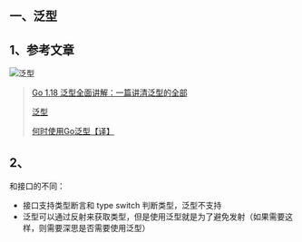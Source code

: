 
## 一、泛型

## 1、参考文章

![泛型](picture/1）1.1.png)

> [Go 1.18 泛型全面讲解：一篇讲清泛型的全部](https://segmentfault.com/a/1190000041634906 "Go 1.18 泛型全面讲解：一篇讲清泛型的全部")
>
> [泛型](https://www.liwenzhou.com/posts/Go/generics/ "泛型")
>
> [何时使用Go泛型【译】](https://www.liwenzhou.com/posts/Go/when-generics/ "何时使用Go泛型【译】")
> 
>

## 2、

和接口的不同：
- 接口支持类型断言和 type  switch 判断类型，泛型不支持
- 泛型可以通过反射来获取类型，但是使用泛型就是为了避免发射（如果需要这样，则需要深思是否需要使用泛型）
